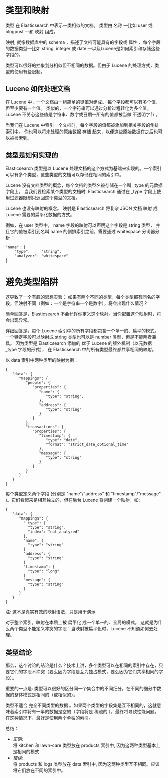 # 类型和映射      
类型 在 Elasticsearch 中表示一类相似的文档。 类型由 名称 —比如 user 或 blogpost —和 映射 组成。

映射, 就像数据库中的 schema ，描述了文档可能具有的字段或 属性 、每个字段的数据类型—比如 string, integer 或 date 
—以及Lucene是如何索引和存储这些字段的。

类型可以很好的抽象划分相似但不相同的数据。但由于 Lucene 的处理方式，类型的使用有些限制。       

## Lucene 如何处理文档   
在 Lucene 中，一个文档由一组简单的键值对组成。 每个字段都可以有多个值，但至少要有一个值。 
类似的，一个字符串可以通过分析过程转化为多个值。
Lucene 不关心这些值是字符串、数字或日期—​所有的值都被当做 不透明字节 。

当我们在 Lucene 中索引一个文档时，每个字段的值都被添加到相关字段的倒排索引中。
你也可以将未处理的原始数据 存储 起来，以便这些原始数据在之后也可以被检索到。        
## 类型是如何实现的    
Elasticsearch 类型是以 Lucene 处理文档的这个方式为基础来实现的。一个索引可以有多个类型，这些类型的文档可以存储在相同的索引中。

Lucene 没有文档类型的概念，每个文档的类型名被存储在一个叫 _type 的元数据字段上。 
当我们要检索某个类型的文档时, Elasticsearch 通过在 _type 字段上使用过滤器限制只返回这个类型的文档。

Lucene 也没有映射的概念。 映射是 Elasticsearch 将复杂 JSON 文档 映射 成 Lucene 需要的扁平化数据的方式。

例如，在 user 类型中， name 字段的映射可以声明这个字段是 string 类型，
并且它的值被索引到名叫 name 的倒排索引之前，需要通过 whitespace 分词器分析：      
```
"name": {
    "type":     "string",
    "analyzer": "whitespace"
}
```
# 避免类型陷阱  
这导致了一个有趣的思想实验： 如果有两个不同的类型，每个类型都有同名的字段，但映射不同（例如：一个是字符串一个是数字），将会出现什么情况？

简单回答是，Elasticsearch 不会允许你定义这个映射。当你配置这个映射时，将会出现异常。

详细回答是，每个 Lucene 索引中的所有字段都包含一个单一的、扁平的模式。
一个特定字段可以映射成 string 类型也可以是 number 类型，但是不能两者兼具。
因为类型是 Elasticsearch 添加的 优于 Lucene 的额外机制（以元数据 _type 字段的形式），
在 Elasticsearch 中的所有类型最终都共享相同的映射。

以 data 索引中两种类型的映射为例：  
```
{
   "data": {
      "mappings": {
         "people": {
            "properties": {
               "name": {
                  "type": "string",
               },
               "address": {
                  "type": "string"
               }
            }
         },
         "transactions": {
            "properties": {
               "timestamp": {
                  "type": "date",
                  "format": "strict_date_optional_time"
               },
               "message": {
                  "type": "string"
               }
            }
         }
      }
   }
}
```  
每个类型定义两个字段 (分别是 "name"/"address" 和 "timestamp"/"message" )。它们看起来是相互独立的，但在后台 Lucene 将创建一个映射，如:    
```
{
   "data": {
      "mappings": {
        "_type": {
          "type": "string",
          "index": "not_analyzed"
        },
        "name": {
          "type": "string"
        }
        "address": {
          "type": "string"
        }
        "timestamp": {
          "type": "long"
        }
        "message": {
          "type": "string"
        }
      }
   }
}
```    
注: 这不是真实有效的映射语法，只是用于演示

对于整个索引，映射在本质上被 扁平化 成一个单一的、全局的模式。
这就是为什么两个类型不能定义冲突的字段：当映射被扁平化时，Lucene 不知道如何去处理。
 
## 类型结论  
那么，这个讨论的结论是什么？技术上讲，多个类型可以在相同的索引中存在，只要它们的字段不冲突（要么因为字段是互为独占模式，要么因为它们共享相同的字段）。    

重要的一点是: 类型可以很好的区分同一个集合中的不同细分。在不同的细分中数据的整体模式是相同的（或相似的）。  

类型不适合 完全不同类型的数据 。如果两个类型的字段集是互不相同的，这就意味着索引中将有一半的数据是空的（字段将是 稀疏的 ），最终将导致性能问题。在这种情况下，最好是使用两个单独的索引。

总结：

 - *正确*:     
   将 kitchen 和 lawn-care 类型放在 products 索引中, 因为这两种类型基本上是相同的模式         
 - *错误*:     
   将 products 和 logs 类型放在 data 索引中, 因为这两种类型互不相同。应该将它们放在不同的索引中。


